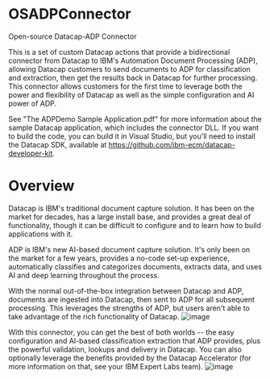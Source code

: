 # OSADPConnector
Open-source Datacap-ADP Connector

This is a set of custom Datacap actions that provide a bidirectional connector from Datacap to IBM's Automation Document Processing (ADP), allowing Datacap customers to send documents to ADP for classification and extraction, then get the results back in Datacap for further processing. This connector allows customers for the first time to leverage both the power and flexibility of Datacap as well as the simple configuration and AI power of ADP.

See "The ADPDemo Sample Application.pdf" for more information about the sample Datacap application, which includes the connector DLL. If you want to build the code, you can build it in Visual Studio, but you'll need to install the Datacap SDK, available at https://github.com/ibm-ecm/datacap-developer-kit.

# Overview
Datacap is IBM's traditional document capture solution. It has been on the market for decades, has a large install base, and provides a great deal of functionality, though it can be difficult to configure and to learn how to build applications with it.

ADP is IBM's new AI-based document capture solution. It's only been on the market for a few years, provides a no-code set-up experience, automatically classifies and categorizes documents, extracts data, and uses AI and deep learning throughout the process.

With the normal out-of-the-box integration between Datacap and ADP, documents are ingested into Datacap, then sent to ADP for all subsequent processing. This leverages the strengths of ADP, but users aren't able to take advantage of the rich functionality of Datacap.
![image](https://github.com/IBM/Datacap-ADP-Connector/assets/40502969/d57a0b7c-7d4d-461d-890a-d8d3c35c0410)

With this connector, you can get the best of both worlds -- the easy configuration and AI-based classification extraction that ADP provides, plus the powerful validation, lookups and delivery in Datacap. You can also optionally leverage the benefits provided by the Datacap Accelerator (for more information on that, see your IBM Expert Labs team).
![image](https://github.com/IBM/Datacap-ADP-Connector/assets/40502969/4ce1748e-7e5e-4c32-8f07-7c4d0ca86bb7)
